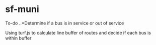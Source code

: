 # sf-muni

To-do
..*Determine if a bus is in service or out of service
   
   Using turf.js to calculate line buffer of routes and decide if each bus is within buffer
